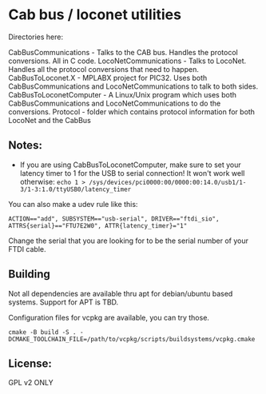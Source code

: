 # Cab bus / loconet utilities

Directories here:

CabBusCommunications - Talks to the CAB bus.  Handles the protocol conversions.
  All in C code.
LocoNetCommunications - Talks to LocoNet.  Handles all the protocol
 conversions that need to happen.
CabBusToLoconet.X - MPLABX project for PIC32.  Uses both CabBusCommunications
 and LocoNetCommunications to talk to both sides.
CabBusToLoconetComputer - A Linux/Unix program which uses both 
 CabBusCommunications and LocoNetCommunications to do the conversions.
Protocol - folder which contains protocol information for both LocoNet and the CabBus

## Notes:
* If you are using CabBusToLoconetComputer, make sure to set your latency timer to 1
for the USB to serial connection!  It won't work well otherwise:
`echo 1 > /sys/devices/pci0000:00/0000:00:14.0/usb1/1-3/1-3:1.0/ttyUSB0/latency_timer`

You can also make a udev rule like this:
```
ACTION=="add", SUBSYSTEM=="usb-serial", DRIVER=="ftdi_sio", ATTRS{serial}=="FTU7E2W0", ATTR{latency_timer}="1"
```
Change the serial that you are looking for to be the serial number of your FTDI cable.

## Building

Not all dependencies are available thru apt for debian/ubuntu based systems.  Support for APT is TBD.

Configuration files for vcpkg are available, you can try those.

```
cmake -B build -S . -DCMAKE_TOOLCHAIN_FILE=/path/to/vcpkg/scripts/buildsystems/vcpkg.cmake
```

## License:
 
 GPL v2 ONLY
